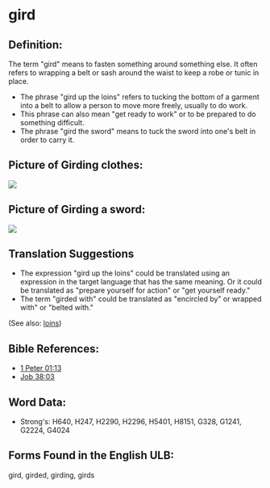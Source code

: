 # gird

## Definition:

The term "gird" means to fasten something around something else. It often refers to wrapping a belt or sash around the waist to keep a robe or tunic in place.

* The phrase "gird up the loins" refers to tucking the bottom of a garment into a belt to allow a person to move more freely, usually to do work.
* This phrase can also mean "get ready to work" or to be prepared to do something difficult.
* The phrase "gird the sword" means to tuck the sword into one's belt in order to carry it.

## Picture of Girding clothes:

<a href="https://content.bibletranslationtools.org/WycliffeAssociates/en_tw/raw/branch/master/PNGs/g/Girdclothes.png"><img src="https://content.bibletranslationtools.org/WycliffeAssociates/en_tw/raw/branch/master/PNGs/g/Girdclothes.png" ></a>

## Picture of Girding a sword:

<a href="https://content.bibletranslationtools.org/WycliffeAssociates/en_tw/raw/branch/master/PNGs/g/Girdsword.png"><img src="https://content.bibletranslationtools.org/WycliffeAssociates/en_tw/raw/branch/master/PNGs/g/Girdsword.png" ></a>

## Translation Suggestions

* The expression "gird up the loins" could be translated using an expression in the target language that has the same meaning. Or it could be translated as "prepare yourself for action" or "get yourself ready."
* The term "girded with" could be translated as "encircled by" or wrapped with" or "belted with."

(See also: [loins](../other/loins.md))

## Bible References:

* [1 Peter 01:13](rc://en/tn/help/1pe/01/13)
* [Job 38:03](rc://en/tn/help/job/38/03)

## Word Data:

* Strong's: H640, H247, H2290, H2296, H5401, H8151, G328, G1241, G2224, G4024

## Forms Found in the English ULB:

gird, girded, girding, girds
